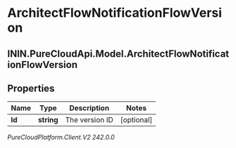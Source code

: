 # ArchitectFlowNotificationFlowVersion

## ININ.PureCloudApi.Model.ArchitectFlowNotificationFlowVersion

## Properties

|Name | Type | Description | Notes|
|------------ | ------------- | ------------- | -------------|
| **Id** | **string** | The version ID | [optional] |



_PureCloudPlatform.Client.V2 242.0.0_
